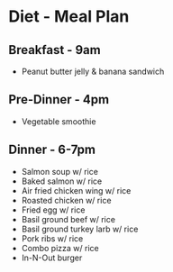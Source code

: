 # Diet - Meal Plan

## Breakfast - 9am
- Peanut butter jelly & banana sandwich

## Pre-Dinner - 4pm
- Vegetable smoothie

## Dinner - 6-7pm
- Salmon soup w/ rice
- Baked salmon w/ rice
- Air fried chicken wing w/ rice
- Roasted chicken w/ rice
- Fried egg w/ rice
- Basil ground beef w/ rice
- Basil ground turkey larb w/ rice
- Pork ribs w/ rice
- Combo pizza w/ rice
- In-N-Out burger


